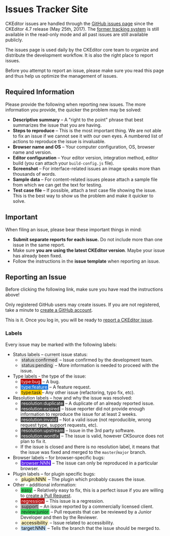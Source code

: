 <!--
Copyright (c) 2003-2017, CKSource - Frederico Knabben. All rights reserved.
For licensing, see LICENSE.md.
-->

# Issues Tracker Site

<p class="tip">
    CKEditor issues are handled through the <a href="https://github.com/ckeditor/ckeditor-dev/issues">GitHub issues page</a> since the CKEditor 4.7 release (May 25th, 2017). The <a href="https://dev.ckeditor.com">former tracking system</a> is still available in the read-only mode and all past issues are still available publicly.
</p>

The issues page is used daily by the CKEditor core team to organize and distribute the development workflow. It is also the right place to report issues.

Before you attempt to report an issue, please make sure you read this page and thus help us optimize the management of issues.

## Required Information

Please provide the following when reporting new issues. The more information you provide, the quicker the problem may be solved:

 * **Descriptive summary** &ndash; A "right to the point" phrase that best summarizes the issue that you are having.
 * **Steps to reproduce** &ndash; This is the most important thing. We are not able to fix an issue if we cannot see it with our own eyes. A numbered list of actions to reproduce the issue is invaluable.
 * **Browser name and OS** &ndash; Your computer configuration, OS, browser name and version.
 * **Editor configuration** &ndash; Your editor version, integration method, editor build (you can attach your `build-config.js` file).
 * **Screenshot** &ndash; For interface-related issues an image speaks more than thousands of words.
 * **Sample data** &ndash; For content-related issues please attach a sample file from which we can get the text for testing.
 * **Test case file** &ndash; If possible, attach a test case file showing the issue. This is the best way to show us the problem and make it quicker to solve.

## Important

When filing an issue, please bear these important things in mind:

 * **Submit separate reports for each issue.** Do not include more than one issue in the same report.
 * Make sure **you are using the latest CKEditor version**. Maybe your issue has already been fixed.
 * Follow the instructions in the  **issue template** when reporting an issue.

## Reporting an Issue

Before clicking the following link, make sure you have read the instructions above!

Only registered GitHub users may create issues. If you are not registered, take a minute to [create a GitHub account](https://github.com/join).

This is it. Once you log in, you will be ready to [report a CKEditor issue](https://github.com/ckeditor/ckeditor-dev/issues/new).

### Labels

Every issue may be marked with the following labels:

* Status labels &ndash; current issue status:
    * <span style="background-color:#e6e6e6;padding:0 3px 0 3px">status:confirmed</span> &ndash; Issue confirmed by the development team.
    * <span style="background-color:#e6e6e6;padding:0 3px 0 3px">status:pending</span> &ndash; More information is needed to proceed with the issue.
* Type labels - the type of the issue:
    * <span style="background-color:#b60205;color:#FFF;padding:0 3px 0 3px">type:bug</span> &ndash; A bug.
    * <span style="background-color:#1d76db;color:#FFF;padding:0 3px 0 3px">type:feature</span> &ndash; A feature request.
    * <span style="background-color:#fbca04;padding:0 3px 0 3px">type:task</span>&ndash; Any other issue (refactoring, typo fix, etc).
* Resolution labels &ndash; how and why the issue was resolved:
    * <span style="background-color:#444444;color:#FFF;padding:0 3px 0 3px">resolution:duplicate</span> &ndash; A duplicate of an already reported issue.
    * <span style="background-color:#444444;color:#FFF;padding:0 3px 0 3px">resolution:expired</span> &ndash; Issue reporter did not provide enough information to reproduce the issue for at least 2 weeks.
    * <span style="background-color:#444444;color:#FFF;padding:0 3px 0 3px">resolution:invalid</span> &ndash; Not a valid issue (not reproducible, wrong request type, support requests, etc).
    * <span style="background-color:#444444;color:#FFF;padding:0 3px 0 3px">resolution:upstream</span> &ndash; Issue in the 3rd party software.
    * <span style="background-color:#444444;color:#FFF;padding:0 3px 0 3px">resolution:wontfix</span> &ndash; The issue is valid, however CKSource does not plan to fix it.
    * If the issue is closed and there is no resolution label, it means that the issue was fixed and merged to the `master`/`major` branch.
* Browser labels &ndash; for browser-specific bugs:
    * <span style="background-color:#5319e7;color:#FFF;padding:0 3px 0 3px">browser:NNN</span> &ndash; The issue can only be reproduced in a particular browser.
* Plugin labels &ndash; for plugin specific bugs:
    * <span style="background-color:#fef2c0;color:#000;padding:0 3px 0 3px">plugin:NNN</span> &ndash; The plugin which probably causes the issue.
* Other - additional information:
    * <span style="background-color:#34d058;padding:0 3px 0 3px">easy</span> &ndash; Relatively easy to fix, this is a perfect issue if you are willing to [create a Pull Request](#!/guide/dev_contributing_code).
    * <span style="background-color:#b60205;color:#FFF;padding:0 3px 0 3px">regression</span> &ndash; This issue is a regression.
    * <span style="background-color:#aaaaaa;padding:0 3px 0 3px">support</span> &ndash; An issue reported by a commercially licensed client.
    * <span style="background-color:#34d058;padding:0 3px 0 3px">review:junior</span> &ndash; Pull requests that can be reviewed by a Junior Developer and then by the Reviewer.
    * <span style="background-color:#fef2c0;color:#000;padding:0 3px 0 3px">accessibility</span> &ndash; Issue related to accessibility.
    * <span style="background-color:#c5def5;color:#000;padding:0 3px 0 3px">target:NNN</span> &ndash; Tells the branch that the issue should be merged to.
